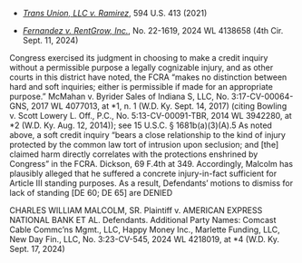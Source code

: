 - [*Trans Union, LLC v. Ramirez*](https://www.westlaw.com/Document/I8f17c3c7d55411eb850ac132f535d1eb/View/FullText.html?transitionType=Default&contextData=(sc.Default)&VR=3.0&RS=cblt1.0), 594 U.S. 413 (2021)

- [*Fernandez v. RentGrow, Inc.*](https://www.westlaw.com/Document/I2876b310705a11efbff58ae190e56f6b/View/FullText.html?transitionType=Default&contextData=(sc.Default)&VR=3.0&RS=cblt1.0), No. 22-1619, 2024 WL 4138658 (4th Cir. Sept. 11, 2024)
  
Congress exercised its judgment in choosing to make a credit inquiry without a permissible purpose a legally cognizable injury, and as other courts in this district have noted, the FCRA “makes no distinction between hard and soft inquiries; either is permissible if made for an appropriate purpose.” McMahan v. Byrider Sales of Indiana S, LLC, No. 3:17-CV-00064-GNS, 2017 WL 4077013, at *1, n. 1 (W.D. Ky. Sept. 14, 2017) (citing Bowling v. Scott Lowery L. Off., P.C., No. 5:13-CV-00091-TBR, 2014 WL 3942280, at *2 (W.D. Ky. Aug. 12, 2014)); see 15 U.S.C. § 1681b(a)(3)(A).5 As noted above, a soft credit inquiry “bears a close relationship to the kind of injury protected by the common law tort of intrusion upon seclusion; and [the] claimed harm directly correlates with the protections enshrined by Congress” in the FCRA. Dickson, 69 F.4th at 349. Accordingly, Malcolm has plausibly alleged that he suffered a concrete injury-in-fact sufficient for Article III standing purposes. As a result, Defendants’ motions to dismiss for lack of standing [DE 60; DE 65] are DENIED


CHARLES WILLIAM MALCOLM, SR. Plaintiff v. AMERICAN EXPRESS NATIONAL BANK ET AL. Defendants. Additional Party Names: Comcast Cable Commc’ns Mgmt., LLC, Happy Money Inc., Marlette Funding, LLC, New Day Fin., LLC, No. 3:23-CV-545, 2024 WL 4218019, at *4 (W.D. Ky. Sept. 17, 2024)

